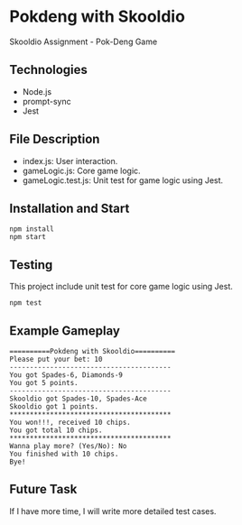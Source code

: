 # Pokdeng with Skooldio
Skooldio Assignment - Pok-Deng Game

## Technologies
- Node.js
- prompt-sync
- Jest

## File Description
- index.js: User interaction.
- gameLogic.js: Core game logic.
- gameLogic.test.js: Unit test for game logic using Jest.

## Installation and Start
```
npm install
npm start
```

## Testing
This project include unit test for core game logic using Jest.

```
npm test
```

## Example Gameplay
```
==========Pokdeng with Skooldio==========
Please put your bet: 10
----------------------------------------
You got Spades-6, Diamonds-9
You got 5 points.
----------------------------------------
Skooldio got Spades-10, Spades-Ace
Skooldio got 1 points.
****************************************
You won!!!, received 10 chips.
You got total 10 chips.
****************************************
Wanna play more? (Yes/No): No
You finished with 10 chips.
Bye!
```
## Future Task
If I have more time, I will write more detailed test cases.